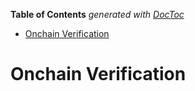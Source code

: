 <!-- START doctoc generated TOC please keep comment here to allow auto update -->
<!-- DON'T EDIT THIS SECTION, INSTEAD RE-RUN doctoc TO UPDATE -->
**Table of Contents**  *generated with [DocToc](https://github.com/thlorenz/doctoc)*

- [Onchain Verification](#onchain-verification)

<!-- END doctoc generated TOC please keep comment here to allow auto update -->

# Onchain Verification
